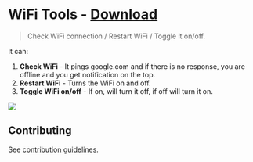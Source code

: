 # WiFi Tools - [Download](https://github.com/nikitavoloboev/small-workflows/blob/master/wifi-tools/WiFi%20tools.alfredworkflow?raw=true)

> Check WiFi connection / Restart WiFi / Toggle it on/off.

It can:

1. **Check WiFi** - It pings google.com and if there is no response, you are offline and you get notification on the top.
2. **Restart WiFi** - Turns the WiFi on and off.
3. **Toggle WiFi on/off** - If on, will turn it off, if off will turn it on.

![](https://i.imgur.com/KpHIpNl.png)

## Contributing

See [contribution guidelines](../CONTRIBUTING.md#readme).

